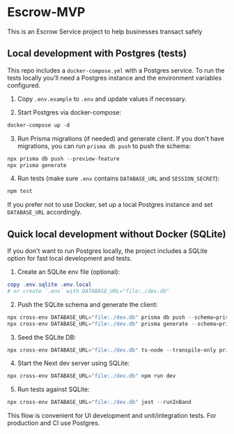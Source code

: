 # Escrow-MVP
This is an Escrow Service project to help businesses transact safely 

## Local development with Postgres (tests)

This repo includes a `docker-compose.yml` with a Postgres service. To run the tests locally you'll need a Postgres instance and the environment variables configured.

1. Copy `.env.example` to `.env` and update values if necessary.

2. Start Postgres via docker-compose:

```powershell
docker-compose up -d
```

3. Run Prisma migrations (if needed) and generate client. If you don't have migrations, you can run `prisma db push` to push the schema:

```powershell
npx prisma db push --preview-feature
npx prisma generate
```

4. Run tests (make sure `.env` contains `DATABASE_URL` and `SESSION_SECRET`):

```powershell
npm test
```

If you prefer not to use Docker, set up a local Postgres instance and set `DATABASE_URL` accordingly.

## Quick local development without Docker (SQLite)

If you don't want to run Postgres locally, the project includes a SQLite option for fast local development and tests.

1. Create an SQLite env file (optional):

```powershell
copy .env.sqlite .env.local
# or create `.env` with DATABASE_URL="file:./dev.db"
```

2. Push the SQLite schema and generate the client:

```powershell
npx cross-env DATABASE_URL="file:./dev.db" prisma db push --schema=prisma/schema.sqlite.prisma
npx cross-env DATABASE_URL="file:./dev.db" prisma generate --schema=prisma/schema.sqlite.prisma
```

3. Seed the SQLite DB:

```powershell
npx cross-env DATABASE_URL="file:./dev.db" ts-node --transpile-only prisma/seed.ts
```

4. Start the Next dev server using SQLite:

```powershell
npx cross-env DATABASE_URL="file:./dev.db" npm run dev
```

5. Run tests against SQLite:

```powershell
npx cross-env DATABASE_URL="file:./dev.db" jest --runInBand
```

This flow is convenient for UI development and unit/integration tests. For production and CI use Postgres.

